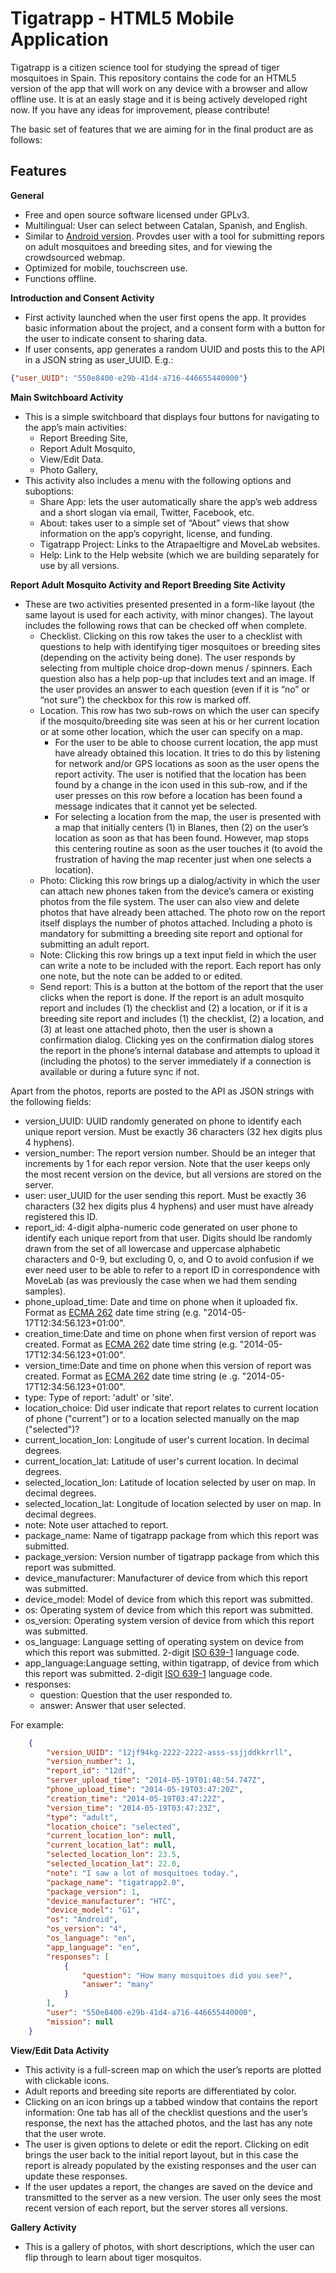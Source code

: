 Tigatrapp - HTML5 Mobile Application
=====================================

Tigatrapp is a citizen science tool for studying the spread of tiger mosquitoes in Spain. This repository contains the code for an HTML5 version of the app that will work on any device with a browser and allow offline use. It is at an easly stage and it is being actively developed right now. If you have any ideas for improvement, please contribute!

The basic set of features that we are aiming for in the final product are as follows:


Features
-----------------

**General**

* Free and open source software licensed under GPLv3.
* Multilingual: User can select between Catalan, Spanish, and
English.
* Similar to [Android version](https://play.google.com/store/apps/details?id=ceab.movelab.tigerapp). Provdes user with a tool for submitting repors on adult mosquitoes and breeding sites, and for viewing the crowdsourced webmap.
* Optimized for mobile, touchscreen use.
* Functions offline.

**Introduction and Consent Activity**

* First activity launched when the user first opens the app. It
provides basic information about the project, and a consent form with a button
for the user to indicate consent to sharing data. 
* If user consents, app generates a random UUID and posts this to the API in a JSON string as user_UUID. E.g.:
```JSON
{"user_UUID": "550e8400-e29b-41d4-a716-446655440000"}
```

**Main Switchboard Activity**

* This is a simple switchboard that displays four buttons for navigating to the
app’s main activities:
    * Report Breeding Site,
    * Report Adult Mosquito,
    * View/Edit Data.
    * Photo Gallery,
* This activity also includes a menu with the following options and suboptions:
    * Share App: lets the user automatically share the app’s web address
and a short slogan via email, Twitter, Facebook, etc.
    * About: takes user to a simple set of “About” views that show
information on the app’s copyright, license, and funding.
    * Tigatrapp Project: Links to the Atrapaeltigre and MoveLab websites.
    * Help: Link to the Help website (which we are building separately for
use by all versions.

**Report Adult Mosquito Activity and Report Breeding Site Activity**

* These are two activities presented presented in a form-like layout (the same
layout is used for each activity, with minor changes). The layout includes the
following rows that can be checked off when complete.
    * Checklist. Clicking on this row takes the user to a checklist with
questions to help with identifying tiger mosquitoes or breeding sites
(depending on the activity being done). The user responds by selecting
from multiple choice drop-down menus / spinners. Each question also
has a help pop-up that includes text and an image. If the user provides
an answer to each question (even if it is “no” or “not sure”) the
checkbox for this row is marked off.
    * Location. This row has two sub-rows on which the user can specify if
the mosquito/breeding site was seen at his or her current location or at
some other location, which the user can specify on a map.
        * For the user to be able to choose current location, the app must
have already obtained this location. It tries to do this by listening
for network and/or GPS locations as soon as the user opens the
report activity. The user is notified that the location has been
found by a change in the icon used in this sub-row, and if the
user presses on this row before a location has been found a
message indicates that it cannot yet be selected.
        * For selecting a location from the map, the user is presented with
a map that initially centers (1) in Blanes, then (2) on the user’s
location as soon as that has been found. However, map stops
this centering routine as soon as the user touches it (to avoid
the frustration of having the map recenter just when one selects
a location).
    * Photo: Clicking this row brings up a dialog/activity in which the user can attach
new phones taken from the device’s camera or existing photos from the file
system. The user can also view and delete photos that have already been
attached. The photo row on the report itself displays the number of photos
attached. Including a photo is mandatory for submitting a breeding site report
and optional for submitting an adult report.
    * Note: Clicking this row brings up a text input field in which the user can write a
note to be included with the report. Each report has only one note, but the
note can be added to or edited.
    * Send report: This is a button at the bottom of the report that the user clicks
when the report is done. If the report is an adult mosquito report and includes
(1) the checklist and (2) a location, or if it is a breeding site report and
includes (1) the checklist, (2) a location, and (3) at least one attached photo,
then the user is shown a confirmation dialog. Clicking yes on the confirmation
dialog stores the report in the phone’s internal database and attempts to
upload it (including the photos) to the server immediately if a connection is
available or during a future sync if not. 


Apart from the photos, reports are posted to the API as JSON strings with the following fields:

* version_UUID: UUID randomly generated on phone to identify each unique report version. Must be exactly 36 characters (32 hex digits plus 4 hyphens).
* version_number: The report version number. Should be an integer that increments by 1 for each repor version. Note
that the user keeps only the most recent version on the device, but all versions are stored on the server.
* user: user_UUID for the user sending this report. Must be exactly 36 characters (32 hex digits plus 4 hyphens) and user must have already registered this ID.
* report_id: 4-digit alpha-numeric code generated on user phone to identify each unique report from that user. Digits should lbe randomly drawn from the set of all lowercase and uppercase alphabetic characters and 0-9, but excluding 0, o, and O to avoid confusion if we ever need user to be able to refer to a report ID in correspondence with MoveLab (as was previously the case when we had them sending samples).
* phone_upload_time: Date and time on phone when it uploaded fix. Format as [ECMA 262](http://ecma-international.org/ecma-262/5.1/#sec-15.9.1.15) date time string (e.g. "2014-05-17T12:34:56.123+01:00".
* creation_time:Date and time on phone when first version of report was created. Format as [ECMA 262](http://ecma-international.org/ecma-262/5.1/#sec-15.9.1.15) date time string
(e.g. "2014-05-17T12:34:56.123+01:00".
* version_time:Date and time on phone when this version of report was created. Format as [ECMA 262](http://ecma-international.org/ecma-262/5.1/#sec-15.9.1.15) date time string (e
.g. "2014-05-17T12:34:56.123+01:00".
* type: Type of report: 'adult' or 'site'.
* location_choice: Did user indicate that report relates to current location of phone ("current") or to a location selected manually on the map ("selected")?
* current_location_lon: Longitude of user's current location. In decimal degrees.
* current_location_lat: Latitude of user's current location. In decimal degrees.
* selected_location_lon: Latitude of location selected by user on map. In decimal degrees.
* selected_location_lat: Longitude of location selected by user on map. In decimal degrees.
* note: Note user attached to report.
* package_name: Name of tigatrapp package from which this report was submitted.
* package_version: Version number of tigatrapp package from which this report was submitted.
* device_manufacturer: Manufacturer of device from which this report was submitted.
* device_model: Model of device from which this report was submitted.
* os:  Operating system of device from which this report was submitted.
* os_version: Operating system version of device from which this report was submitted.
* os_language: Language setting of operating system on device from which this report was submitted. 2-digit [ISO 639-1](http://www.iso.org/iso/home/standards/language_codes.htm) language code.
* app_language:Language setting, within tigatrapp, of device from which this report was submitted. 2-digit [ISO 639-1](http://www.iso.org/iso/home/standards/language_codes.htm) language code.
* responses:
    * question: Question that the user responded to.
    * answer: Answer that user selected.

For example:
```JSON
    {
        "version_UUID": "12jf94kg-2222-2222-asss-ssjjddkkrrll", 
        "version_number": 1, 
        "report_id": "12df", 
        "server_upload_time": "2014-05-19T01:48:54.747Z", 
        "phone_upload_time": "2014-05-19T03:47:20Z", 
        "creation_time": "2014-05-19T03:47:22Z", 
        "version_time": "2014-05-19T03:47:23Z", 
        "type": "adult", 
        "location_choice": "selected", 
        "current_location_lon": null, 
        "current_location_lat": null, 
        "selected_location_lon": 23.5, 
        "selected_location_lat": 22.0, 
        "note": "I saw a lot of mosquitoes today.", 
        "package_name": "tigatrapp2.0", 
        "package_version": 1, 
        "device_manufacturer": "HTC", 
        "device_model": "G1", 
        "os": "Android", 
        "os_version": "4", 
        "os_language": "en", 
        "app_language": "en", 
        "responses": [
            {
                "question": "How many mosquitoes did you see?", 
                "answer": "many"
            }
        ], 
        "user": "550e8400-e29b-41d4-a716-446655440000", 
        "mission": null
    }
```

**View/Edit Data Activity**

* This activity is a full-screen map on which the user’s reports are plotted with
clickable icons.
* Adult reports and breeding site reports are differentiated by color.
* Clicking on an icon brings up a tabbed window that contains the report
information: One tab has all of the checklist questions and the user’s
response, the next has the attached photos, and the last has any note that the
user wrote.
* The user is given options to delete or edit the report. Clicking on edit brings
the user back to the initial report layout, but in this case the report is already
populated by the existing responses and the user can update these
responses.
* If the user updates a report, the changes are saved on the device and
transmitted to the server as a new version. The user only sees the most
recent version of each report, but the server stores all versions.

**Gallery Activity**

* This is a gallery of photos, with short descriptions, which the user can flip
through to learn about tiger mosquitos.
